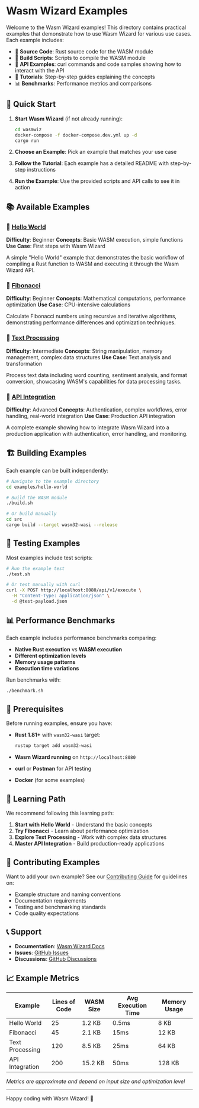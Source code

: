 # Wasm Wizard Examples

Welcome to the Wasm Wizard examples! This directory contains practical examples that demonstrate how to use Wasm Wizard for various use cases. Each example includes:

- 📁 **Source Code**: Rust source code for the WASM module
- 🔧 **Build Scripts**: Scripts to compile the WASM module
- 📡 **API Examples**: curl commands and code samples showing how to interact with the API
- 📖 **Tutorials**: Step-by-step guides explaining the concepts
- 📊 **Benchmarks**: Performance metrics and comparisons

## 🚀 Quick Start

1. **Start Wasm Wizard** (if not already running):
   ```bash
   cd wasmwiz
   docker-compose -f docker-compose.dev.yml up -d
   cargo run
   ```

2. **Choose an Example**: Pick an example that matches your use case

3. **Follow the Tutorial**: Each example has a detailed README with step-by-step instructions

4. **Run the Example**: Use the provided scripts and API calls to see it in action

## 📚 Available Examples

### 🌟 [Hello World](./hello-world/)
**Difficulty**: Beginner
**Concepts**: Basic WASM execution, simple functions
**Use Case**: First steps with Wasm Wizard

A simple "Hello World" example that demonstrates the basic workflow of compiling a Rust function to WASM and executing it through the Wasm Wizard API.

### 🔢 [Fibonacci](./fibonacci/)
**Difficulty**: Beginner
**Concepts**: Mathematical computations, performance optimization
**Use Case**: CPU-intensive calculations

Calculate Fibonacci numbers using recursive and iterative algorithms, demonstrating performance differences and optimization techniques.

### 📝 [Text Processing](./text-processing/)
**Difficulty**: Intermediate
**Concepts**: String manipulation, memory management, complex data structures
**Use Case**: Text analysis and transformation

Process text data including word counting, sentiment analysis, and format conversion, showcasing WASM's capabilities for data processing tasks.

### 🔗 [API Integration](./api-integration/)
**Difficulty**: Advanced
**Concepts**: Authentication, complex workflows, error handling, real-world integration
**Use Case**: Production API integration

A complete example showing how to integrate Wasm Wizard into a production application with authentication, error handling, and monitoring.

## 🏗️ Building Examples

Each example can be built independently:

```bash
# Navigate to the example directory
cd examples/hello-world

# Build the WASM module
./build.sh

# Or build manually
cd src
cargo build --target wasm32-wasi --release
```

## 🧪 Testing Examples

Most examples include test scripts:

```bash
# Run the example test
./test.sh

# Or test manually with curl
curl -X POST http://localhost:8080/api/v1/execute \
  -H "Content-Type: application/json" \
  -d @test-payload.json
```

## 📊 Performance Benchmarks

Each example includes performance benchmarks comparing:
- **Native Rust execution** vs **WASM execution**
- **Different optimization levels**
- **Memory usage patterns**
- **Execution time variations**

Run benchmarks with:
```bash
./benchmark.sh
```

## 🔧 Prerequisites

Before running examples, ensure you have:

- **Rust 1.81+** with `wasm32-wasi` target:
  ```bash
  rustup target add wasm32-wasi
  ```

- **Wasm Wizard running** on `http://localhost:8080`

- **curl** or **Postman** for API testing

- **Docker** (for some examples)

## 📖 Learning Path

We recommend following this learning path:

1. **Start with Hello World** - Understand the basic concepts
2. **Try Fibonacci** - Learn about performance optimization
3. **Explore Text Processing** - Work with complex data structures
4. **Master API Integration** - Build production-ready applications

## 🤝 Contributing Examples

Want to add your own example? See our [Contributing Guide](../CONTRIBUTING.md) for guidelines on:

- Example structure and naming conventions
- Documentation requirements
- Testing and benchmarking standards
- Code quality expectations

## 📞 Support

- **Documentation**: [Wasm Wizard Docs](https://wasmwizard.dev/docs)
- **Issues**: [GitHub Issues](https://github.com/botzrDev/WasmWiz/issues)
- **Discussions**: [GitHub Discussions](https://github.com/botzrDev/WasmWiz/discussions)

## 📈 Example Metrics

| Example | Lines of Code | WASM Size | Avg Execution Time | Memory Usage |
|---------|---------------|-----------|-------------------|--------------|
| Hello World | 25 | 1.2 KB | 0.5ms | 8 KB |
| Fibonacci | 45 | 2.1 KB | 15ms | 12 KB |
| Text Processing | 120 | 8.5 KB | 25ms | 64 KB |
| API Integration | 200 | 15.2 KB | 50ms | 128 KB |

*Metrics are approximate and depend on input size and optimization level*

---

Happy coding with Wasm Wizard! 🚀
